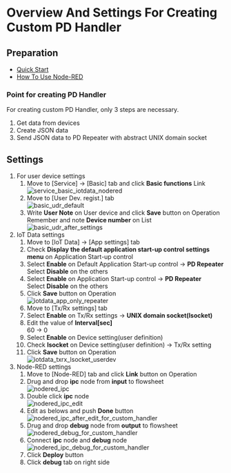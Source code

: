 # Overview And Settings For Creating Custom PD Handler

## Preparation
* [Quick Start](/doc_source/vx2/QuickStart.md)
* [How To Use Node-RED](/doc_source/vx2/HowToUseNodered.md)  

### Point for creating PD Handler
For creating custom PD Handler, only 3 steps are necessary.
1. Get data from devices
1. Create JSON data
1. Send JSON data to PD Repeater with abstract UNIX domain socket

## Settings
1. For user device settings  
    1. Move to [Service] -> [Basic] tab and click **Basic functions** Link  
    ![service_basic_iotdata_nodered](/image/webui/service_basic_iotdata_nodered.png)
    1. Move to [User Dev. regist.] tab  
    ![basic_udr_default](/image/webui/basic_udr_default.png)
    1. Write **User Note** on User device and click **Save** button on Operation  
    Remember and note **Device number** on List
    ![basic_udr_after_settings](/image/webui/basic_udr_after_settings.png)
1. IoT Data settings  
    1. Move to [IoT Data] -> [App settings] tab  
    1. Check **Display the default application start-up control settings menu** on Application Start-up control  
    1. Select **Enable** on Default Application Start-up control -> **PD Repeater**  
    Select **Disable** on the others
    1. Select **Enable** on Application Start-up control -> **PD Repeater**  
    Select **Disable** on the others
    1. Click **Save** button on Operation  
    ![iotdata_app_only_repeater](/image/webui/iotdata_app_only_repeater.png)
    1. Move to [Tx/Rx settings] tab  
    1. Select **Enable** on Tx/Rx settings -> **UNIX domain socket(lsocket)**  
    1. Edit the value of **Interval[sec]**  
    60 -> 0  
    1. Select **Enable** on Device setting(user definition)
    1. Check **lsocket** on Device setting(user definition) -> Tx/Rx setting
    1. Click **Save** button on Operation  
    ![iotdata_txrx_lsocket_userdev](/image/webui/iotdata_txrx_lsocket_userdev.png)
1. Node-RED settings  
    1. Move to [Node-RED] tab and click **Link** button on Operation  
    1. Drug and drop **ipc** node from **input** to flowsheet  
    ![nodered_ipc](/image/webui/nodered_ipc.png)  
    1. Double click **ipc** node  
    ![nodered_ipc_edit](/image/webui/nodered_ipc_edit.png)  
    1. Edit as belows and push **Done** button 
    ![nodered_ipc_after_edit_for_custom_handler](/image/webui/nodered_ipc_after_edit_for_custom_handler.png)  
    1. Drug and drop **debug** node from **output** to flowsheet  
    ![nodered_debug_for_custom_handler](/image/webui/nodered_debug_for_custom_handler.png)  
    1. Connect **ipc** node and **debug** node  
    ![nodered_ipc_debug_for_custom_handler](/image/webui/nodered_ipc_debug_for_custom_handler.png)  
    1. Click **Deploy** button  
    1. Click **debug** tab on right side   
